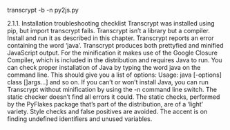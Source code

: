 transcrypt -b -n py2js.py

2.1.1. Installation troubleshooting checklist
Transcrypt was installed using pip, but import transcrypt fails. Transcrypt isn’t a library but a compiler. Install and run it as described in this chapter.
Transcrypt reports an error containing the word ‘java’. Transcrypt produces both prettyfied and minified JavaScript output. For the minification it makes use of the Google Closure Compiler, which is included in the distribution and requires Java to run. You can check proper installation of Java by typing the word java on the command line. This should give you a list of options: Usage: java [-options] class []args…] and so on. If you can’t or won’t install Java, you can run Transcrypt without minification by using the -n command line switch.
The static checker doesn’t find all errors it could. The static checks, performed by the PyFlakes package that’s part of the distribution, are of a ‘light’ variety. Style checks and false positives are avoided. The accent is on finding undefined identifiers and unused variables.
